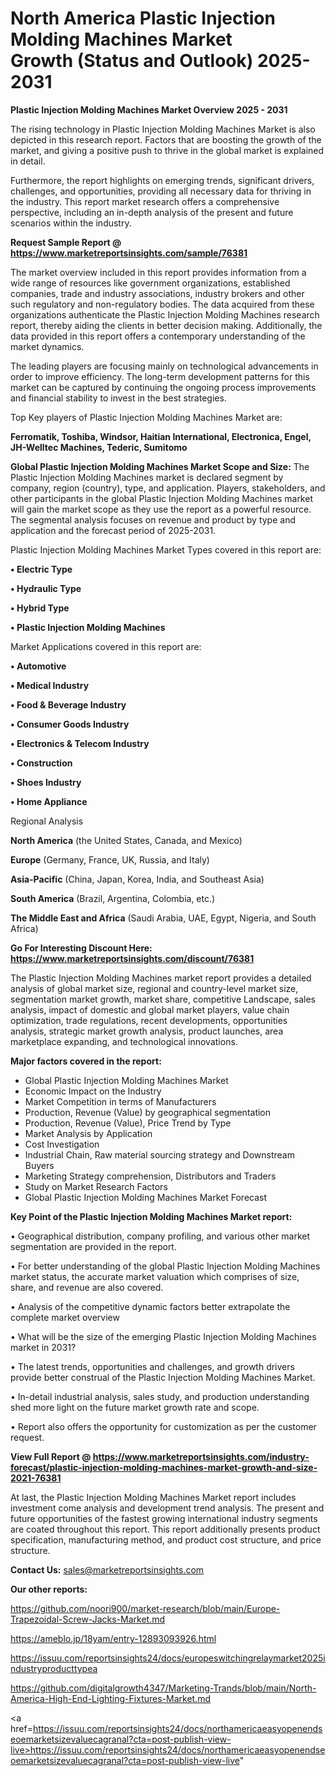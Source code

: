 # North America Plastic Injection Molding Machines Market Growth (Status and Outlook) 2025-2031

<Strong> Plastic Injection Molding Machines Market Overview 2025 - 2031</strong>

The rising technology in Plastic Injection Molding Machines Market is also depicted in this research report. Factors that are boosting the growth of the market, and giving a positive push to thrive in the global market is explained in detail.

Furthermore, the report highlights on emerging trends, significant drivers, challenges, and opportunities, providing all necessary data for thriving in the industry. This report market research offers a comprehensive perspective, including an in-depth analysis of the present and future scenarios within the industry.

<strong>Request Sample Report @ <a href=https://www.marketreportsinsights.com/sample/76381>https://www.marketreportsinsights.com/sample/76381</a></strong>

The market overview included in this report provides information from a wide range of resources like government organizations, established companies, trade and industry associations, industry brokers and other such regulatory and non-regulatory bodies. The data acquired from these organizations authenticate the Plastic Injection Molding Machines research report, thereby aiding the clients in better decision making. Additionally, the data provided in this report offers a contemporary understanding of the market dynamics.

The leading players are focusing mainly on technological advancements in order to improve efficiency. The long-term development patterns for this market can be captured by continuing the ongoing process improvements and financial stability to invest in the best strategies.

Top Key players of Plastic Injection Molding Machines Market are:

<strong>Ferromatik, Toshiba, Windsor, Haitian International, Electronica, Engel, JH-Welltec Machines, Tederic, Sumitomo</strong>

<strong><b>Global Plastic Injection Molding Machines Market Scope and Size:</b></strong>
The Plastic Injection Molding Machines market is declared segment by company, region (country), type, and application. Players, stakeholders, and other participants in the global Plastic Injection Molding Machines market will gain the market scope as they use the report as a powerful resource. The segmental analysis focuses on revenue and product by type and application and the forecast period of 2025-2031.

Plastic Injection Molding Machines Market Types covered in this report are:

<strong>• Electric Type

• Hydraulic Type

• Hybrid Type

• Plastic Injection Molding Machines</strong>

Market Applications covered in this report are:

<strong>• Automotive

• Medical Industry

• Food & Beverage Industry

• Consumer Goods Industry

• Electronics & Telecom Industry

• Construction

• Shoes Industry

• Home Appliance</strong> 

Regional Analysis

<strong>North America</strong> (the United States, Canada, and Mexico)

<strong>Europe</strong> (Germany, France, UK, Russia, and Italy)

<strong>Asia-Pacific</strong> (China, Japan, Korea, India, and Southeast Asia)

<strong>South America</strong> (Brazil, Argentina, Colombia, etc.)

<strong>The Middle East and Africa</strong> (Saudi Arabia, UAE, Egypt, Nigeria, and South Africa)

<strong>Go For Interesting Discount Here: <a href=https://www.marketreportsinsights.com/discount/76381>https://www.marketreportsinsights.com/discount/76381</a></strong>

The Plastic Injection Molding Machines market report provides a detailed analysis of global market size, regional and country-level market size, segmentation market growth, market share, competitive Landscape, sales analysis, impact of domestic and global market players, value chain optimization, trade regulations, recent developments, opportunities analysis, strategic market growth analysis, product launches, area marketplace expanding, and technological innovations.

<strong><b>Major factors covered in the report:</b></strong>
<ul>
  <li>Global Plastic Injection Molding Machines Market </li>
  <li>Economic Impact on the Industry</li>
  <li>Market Competition in terms of Manufacturers</li>
  <li>Production, Revenue (Value) by geographical segmentation</li>
  <li>Production, Revenue (Value), Price Trend by Type</li>
  <li>Market Analysis by Application</li>
  <li>Cost Investigation</li>
  <li>Industrial Chain, Raw material sourcing strategy and Downstream Buyers</li>
  <li>Marketing Strategy comprehension, Distributors and Traders</li>
  <li>Study on Market Research Factors</li>
  <li>Global Plastic Injection Molding Machines Market Forecast</li>
</ul>

<strong><b>Key Point of the Plastic Injection Molding Machines Market report:</b></strong>

• Geographical distribution, company profiling, and various other market segmentation are provided in the report.

• For better understanding of the global Plastic Injection Molding Machines market status, the accurate market valuation which comprises of size, share, and revenue are also covered.

• Analysis of the competitive dynamic factors better extrapolate the complete market overview

• What will be the size of the emerging Plastic Injection Molding Machines market in 2031?

• The latest trends, opportunities and challenges, and growth drivers provide better construal of the Plastic Injection Molding Machines Market.

• In-detail industrial analysis, sales study, and production understanding shed more light on the future market growth rate and scope.

• Report also offers the opportunity for customization as per the customer request.

<strong><b>View Full Report @ <a href=https://www.marketreportsinsights.com/industry-forecast/plastic-injection-molding-machines-market-growth-and-size-2021-76381>https://www.marketreportsinsights.com/industry-forecast/plastic-injection-molding-machines-market-growth-and-size-2021-76381</a></b></strong>


At last, the Plastic Injection Molding Machines Market report includes investment come analysis and development trend analysis. The present and future opportunities of the fastest growing international industry segments are coated throughout this report. This report additionally presents product specification, manufacturing method, and product cost structure, and price structure.

<strong>Contact Us:</strong>
sales@marketreportsinsights.com

<strong>Our other reports:</strong>

<a href=https://github.com/noori900/market-research/blob/main/Europe-Trapezoidal-Screw-Jacks-Market.md>https://github.com/noori900/market-research/blob/main/Europe-Trapezoidal-Screw-Jacks-Market.md</a>

<a href=https://ameblo.jp/18yam/entry-12893093926.html>https://ameblo.jp/18yam/entry-12893093926.html</a>

<a href=https://issuu.com/reportsinsights24/docs/europeswitchingrelaymarket2025industryproducttypea>https://issuu.com/reportsinsights24/docs/europeswitchingrelaymarket2025industryproducttypea</a>

<a href=https://github.com/digitalgrowth4347/Marketing-Trands/blob/main/North-America-High-End-Lighting-Fixtures-Market.md>https://github.com/digitalgrowth4347/Marketing-Trands/blob/main/North-America-High-End-Lighting-Fixtures-Market.md</a>

<a href=https://issuu.com/reportsinsights24/docs/northamericaeasyopenendseoemarketsizevaluecagranal?cta=post-publish-view-live>https://issuu.com/reportsinsights24/docs/northamericaeasyopenendseoemarketsizevaluecagranal?cta=post-publish-view-live</a>"
